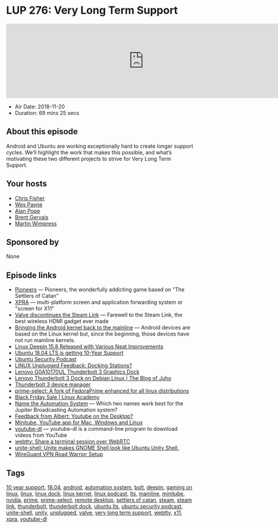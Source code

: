 # LUP 276: Very Long Term Support

<iframe src="https://player.fireside.fm/v2/RUkczH-V+6FeuokDg?theme=dark" width="740" height="200" frameborder="0" scrolling="no"></iframe>

* Air Date: 2018-11-20
* Duration: 69 mins 25 secs

## About this episode

Android and Ubuntu are working exceptionally hard to create longer support cycles. We’ll highlight the work that makes this possible, and what’s motivating these two different projects to strive for Very Long Term Support.

## Your hosts
* [Chris Fisher](https://linuxunplugged.com/hosts/chrislas)
* [Wes Payne](https://linuxunplugged.com/hosts/wes)
* [Alan Pope](https://linuxunplugged.com/guests/alanpope)
* [Brent Gervais](https://linuxunplugged.com/guests/brentgervais)
* [Martin Wimpress](https://linuxunplugged.com/guests/martinwimpress)

## Sponsored by

None



## Episode links

  * [Pioneers](http://pio.sourceforge.net/ "Pioneers") — Pioneers, the wonderfully addicting game based on "The Settlers of Catan"
  * [XPRA](https://xpra.org/ "XPRA") — multi-platform screen and application forwarding system or "screen for X11"
  * [Valve discontinues the Steam Link](https://www.theverge.com/circuitbreaker/2018/11/19/18103672/valve-discontinues-steam-link-streaming-set-top-box "Valve discontinues the Steam Link") — Farewell to the Steam Link, the best wireless HDMI gadget ever made
  * [Bringing the Android kernel back to the mainline](https://lwn.net/Articles/771974/ "Bringing the Android kernel back to the mainline") — Android devices are based on the Linux kernel but, since the beginning, those devices have not run mainline kernels.
  * [Linux Deepin 15.8 Released with Various Neat Improvements](https://www.omgubuntu.co.uk/2018/11/linux-deepin-15-8-release-improvements "Linux Deepin 15.8 Released with Various Neat Improvements")
  * [Ubuntu 18.04 LTS is getting 10-Year Support](https://itsfoss.com/ubuntu-18-04-ten-year-support/ "Ubuntu 18.04 LTS is getting 10-Year Support")
  * [Ubuntu Security Podcast](https://ubuntusecuritypodcast.org/ "Ubuntu Security Podcast")
  * [LINUX Unplugged Feedback: Docking Stations?](https://pastebin.com/RXrwBkSb "LINUX Unplugged Feedback: Docking Stations?")
  * [ Lenovo G0A10170UL Thunderbolt 3 Graphics Dock](https://www.amazon.com/dp/B079JFW3YT/ref=cm_sw_r_cp_tai_5gf9BbPNY12TW " Lenovo G0A10170UL Thunderbolt 3 Graphics Dock")
  * [Lenovo Thunderbolt 3 Dock on Debian Linux | The Blog of Juho](http://juho.tykkala.fi//Lenovo-Thunderbolt-3-dock-Linux "Lenovo Thunderbolt 3 Dock on Debian Linux | The Blog of Juho")
  * [Thunderbolt 3 device manager](https://github.com/gicmo/bolt "Thunderbolt 3 device manager")
  * [prime-select: A fork of FedoraPrime enhanced for all linux distributions](https://github.com/wildtruc/nvidia-prime-select "prime-select: A fork of FedoraPrime enhanced for all linux distributions")
  * [Black Friday Sale | Linux Academy](https://linuxacademy.com/join/pricing?utm_source=jupiterbroadcasting&utm_medium=description&utm_campaign=blackfridaycybermonday_2018 "Black Friday Sale | Linux Academy")
  * [Name the Automation System](https://www.strawpoll.me/16842741 "Name the Automation System") — Which two names work best for the Jupiter Broadcasting Automation system?
  * [Feedback from Albert: Youtube on the Desktop?](https://pastebin.com/cY8M9JJ5 "Feedback from Albert: Youtube on the Desktop?")
  * [Minitube, YouTube app for Mac, Windows and Linux](https://flavio.tordini.org/minitube "Minitube, YouTube app for Mac, Windows and Linux")
  * [youtube-dl](https://rg3.github.io/youtube-dl/ "youtube-dl") — youtube-dl is a command-line program to download videos from YouTube
  * [webtty: Share a terminal session over WebRTC](https://github.com/maxmcd/webtty "webtty: Share a terminal session over WebRTC")
  * [unite-shell: Unite makes GNOME Shell look like Ubuntu Unity Shell.](https://github.com/hardpixel/unite-shell "unite-shell: Unite makes GNOME Shell look like Ubuntu Unity Shell.")
  * [WireGuard VPN Road Warrior Setup](https://emanuelduss.ch/2018/09/wireguard-vpn-road-warrior-setup/ "WireGuard VPN Road Warrior Setup")



## Tags

[10 year support](https://linuxunplugged.com/tags/10%20year%20support), [18.04](https://linuxunplugged.com/tags/18.04), [android](https://linuxunplugged.com/tags/android), [automation system](https://linuxunplugged.com/tags/automation%20system), [bolt](https://linuxunplugged.com/tags/bolt), [deepin](https://linuxunplugged.com/tags/deepin), [gaming on linux](https://linuxunplugged.com/tags/gaming%20on%20linux), [linux](https://linuxunplugged.com/tags/linux), [linux dock](https://linuxunplugged.com/tags/linux%20dock), [linux kernel](https://linuxunplugged.com/tags/linux%20kernel), [linux podcast](https://linuxunplugged.com/tags/linux%20podcast), [lts](https://linuxunplugged.com/tags/lts), [mainline](https://linuxunplugged.com/tags/mainline), [minitube](https://linuxunplugged.com/tags/minitube), [nvidia](https://linuxunplugged.com/tags/nvidia), [prime](https://linuxunplugged.com/tags/prime), [prime-select](https://linuxunplugged.com/tags/prime-select), [remote desktop](https://linuxunplugged.com/tags/remote%20desktop), [settlers of catan](https://linuxunplugged.com/tags/settlers%20of%20catan), [steam](https://linuxunplugged.com/tags/steam), [steam link](https://linuxunplugged.com/tags/steam%20link), [thunderbolt](https://linuxunplugged.com/tags/thunderbolt), [thunderbolt dock](https://linuxunplugged.com/tags/thunderbolt%20dock), [ubuntu lts](https://linuxunplugged.com/tags/ubuntu%20lts), [ubuntu security podcast](https://linuxunplugged.com/tags/ubuntu%20security%20podcast), [unite-shell](https://linuxunplugged.com/tags/unite-shell), [unity](https://linuxunplugged.com/tags/unity), [unplugged](https://linuxunplugged.com/tags/unplugged), [valve](https://linuxunplugged.com/tags/valve), [very long term support](https://linuxunplugged.com/tags/very%20long%20term%20support), [webtty](https://linuxunplugged.com/tags/webtty), [x11](https://linuxunplugged.com/tags/x11), [xpra](https://linuxunplugged.com/tags/xpra), [youtube-dl](https://linuxunplugged.com/tags/youtube-dl)